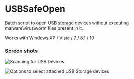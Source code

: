 # USBSafeOpen

Batch script to open USB storage devices without executing malware\virus\worm files present in it.

Works with Windows XP / Vista / 7 / 8.1 / 10


### Screen shots

![Scanning for USB Devices](https://github.com/siriusr3d/USBSafeOpen/blob/master/img/scanning.png)

![Options to select attached USB Storage devices](https://github.com/siriusr3d/USBSafeOpen/blob/master/img/drive_select.png)
